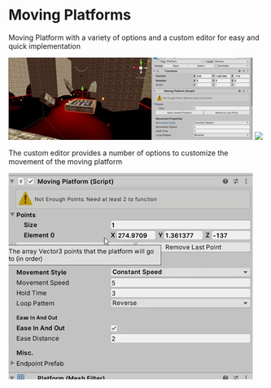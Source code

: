 # **Moving Platforms**

Moving Platform with a variety of options and a custom editor for easy and quick implementation

![](gifs/movingPlat_Creation.gif)
![](gifs/movingPlat_Demonstration.gif)

The custom editor provides a number of options to customize the movement of the moving platform

![](gifs/movingPlat_Editor.gif)